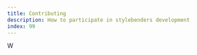 ```yaml
---
title: Contributing
description: How to participate in stylebenders development
index: 99
---
```


W
